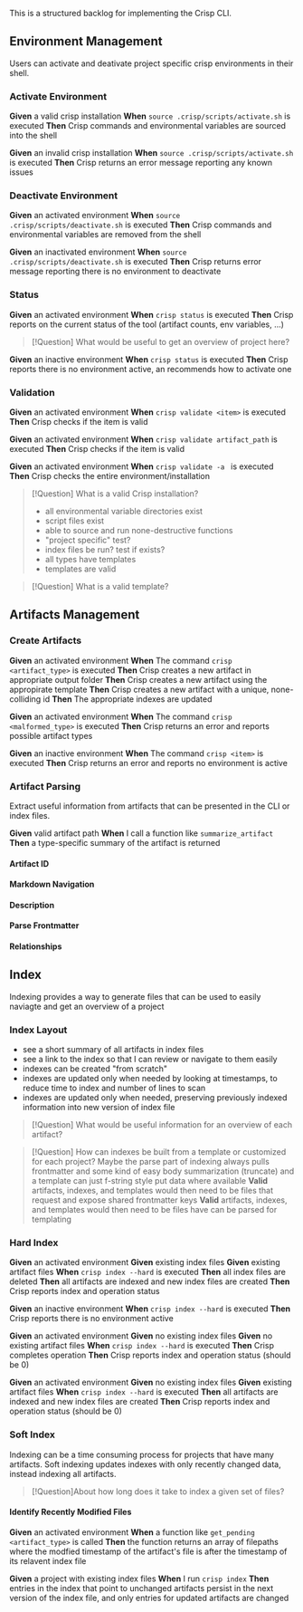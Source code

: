 This is a structured backlog for implementing the Crisp CLI.

## Environment Management

Users can activate and deativate project specific crisp environments in their shell.

### Activate Environment

**Given** a valid crisp installation
**When** `source .crisp/scripts/activate.sh` is executed
**Then** Crisp commands and environmental variables are sourced into the shell

**Given** an invalid crisp installation
**When** `source .crisp/scripts/activate.sh` is executed
**Then** Crisp returns an error message reporting any known issues

### Deactivate Environment

**Given** an activated environment
**When** `source .crisp/scripts/deactivate.sh` is executed
**Then** Crisp commands and environmental variables are removed from the shell

**Given** an inactivated environment
**When** `source .crisp/scripts/deactivate.sh` is executed
**Then** Crisp returns error message reporting there is no environment to deactivate

### Status

**Given** an activated environment
**When** `crisp status` is executed
**Then** Crisp reports on the current status of the tool (artifact counts, env variables, ...)

> [!Question] What would be useful to get an overview of project here?

**Given** an inactive environment
**When** `crisp status` is executed
**Then** Crisp reports there is no environment active, an recommends how to activate one

### Validation

**Given** an activated environment
**When** `crisp validate <item>` is executed
**Then** Crisp checks if the item is valid

**Given** an activated environment
**When** `crisp validate artifact_path` is executed
**Then** Crisp checks if the item is valid

**Given** an activated environment
**When** `crisp validate -a ` is executed
**Then** Crisp checks the entire environment/installation

> [!Question] What is a valid Crisp installation?
> 
> - all environmental variable directories exist
> - script files exist
> - able to source and run none-destructive functions
> - "project specific" test?
> - index files be run? test if exists?
> - all types have templates
> - templates are valid

> [!Question] What is a valid template?

## Artifacts Management

### Create Artifacts

**Given** an activated environment
**When** The command `crisp <artifact_type>` is executed
**Then** Crisp creates a new artifact in appropriate output folder 
**Then** Crisp creates a new artifact using the appropirate template
**Then** Crisp creates a new artifact with a unique, none-colliding id
**Then** The appropriate indexes are updated

**Given** an activated environment
**When** The command `crisp <malformed_type>` is executed
**Then** Crisp returns an error and reports possible artifact types

**Given** an inactive environment
**When** The command `crisp <item>` is executed
**Then** Crisp returns an error and reports no environment is active

### Artifact Parsing

Extract useful information from artifacts that can be presented in the CLI or index files.

**Given** valid artifact path
**When** I call a function like `summarize_artifact`
**Then** a type-specific summary of the artifact is returned

#### Artifact ID
#### Markdown Navigation
#### Description
#### Parse Frontmatter
#### Relationships

## Index

Indexing provides a way to generate files that can be used to easily naviagte and get an overview of a project

### Index Layout
    
- see a short summary of all artifacts in index files
- see a link to the index so that I can review or navigate to them easily
- indexes can be created "from scratch"
- indexes are updated only when needed by looking at timestamps, to reduce time to index and number of lines to scan
- indexes are updated only when needed, preserving previously indexed information into new version of index file

> [!Question] What would be useful information for an overview of each artifact?

> [!Question] How can indexes be built from a template or customized for each project?
> Maybe the parse part of indexing always pulls frontmatter and some kind of easy body summarization (truncate) and a template can just f-string style put data where available
> **Valid** artifacts, indexes, and templates would then need to be files that request and expose shared frontmatter keys
> **Valid** artifacts, indexes, and templates would then need to be files have can be parsed for templating

### Hard Index

**Given** an activated environment
**Given** existing index files
**Given** existing artifact files
**When** `crisp index --hard` is executed
**Then** all index files are deleted
**Then** all artifacts are indexed and new index files are created
**Then** Crisp reports index and operation status

**Given** an inactive environment
**When** `crisp index --hard` is executed
**Then** Crisp reports there is no environment active

**Given** an activated environment
**Given** no existing index files
**Given** no existing artifact files
**When** `crisp index --hard` is executed
**Then** Crisp completes operation
**Then** Crisp reports index and operation status (should be 0)

**Given** an activated environment
**Given** no existing index files
**Given** existing artifact files
**When** `crisp index --hard` is executed
**Then** all artifacts are indexed and new index files are created
**Then** Crisp reports index and operation status (should be 0)

### Soft Index

Indexing can be a time consuming process for projects that have many artifacts.
Soft indexing updates indexes with only recently changed data, instead indexing all artifacts.

> [!Question]About how long does it take to index a given set of files?

#### Identify Recently Modified Files

**Given** an activated environment
**When** a function like `get_pending <artifact_type>` is called
**Then** the function returns an array of filepaths where the modfied timestamp of the artifact's file is after the timestamp of its relavent index file

**Given** a project with existing index files
**When** I run `crisp index`
**Then** entries in the index that point to unchanged artifacts persist in the next version of the index file, and only entries for updated artifacts are changed


